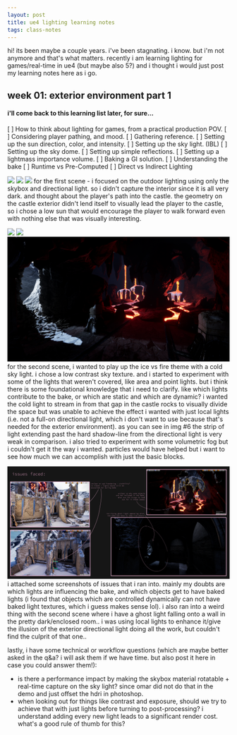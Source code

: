 ```yaml
---
layout: post
title: ue4 lighting learning notes
tags: class-notes
---
```

hi! its been maybe a couple years. i've been stagnating. i know. but i'm not anymore and that's what matters. recently i am learning lighting for games/real-time in ue4 (but maybe also 5?) and i thought i would just post my learning notes here as i go.

## week 01: exterior environment part 1

#### i'll come back to this learning list later, for sure...
[ ] How to think about lighting for games, from a practical production POV.
[ ] Considering player pathing, and mood.
[ ] Gathering reference.
[ ] Setting up the sun direction, color, and intensity.
[ ] Setting up the sky light. (IBL)
[ ] Setting up the sky dome.
[ ] Setting up simple reflections.
[ ] Setting up a lightmass importance volume.
[ ] Baking a GI solution.
[ ] Understanding the bake
[ ] Runtime vs Pre-Computed
[ ] Direct vs Indirect Lighting


![](/_media/_images/2022.07.17-14.55.14_ue4_week1_castle_warm.png)
![](/_media/_images/2022.07.17-14.56.30_ue4_week1_castle_warm.png)
![](/_media/_images/2022-07-17-ue4_week1_castle_warm3.png)
for the first scene - i focused on the outdoor lighting using only the skybox and directional light. so i didn't capture the interior since it is all very dark. and thought about the player's path into the castle. the geometry on the castle exterior didn't lend itself to visually lead the player to the castle, so i chose a low sun that would encourage the player to walk forward even with nothing else that was visually interesting. 

![](/_media/_images/2022.07.17-21.46.51_ue4_week1_castle_cold.png)
![](/_media/_images/2022.07.17-21.47.55_ue4_week1_castle_cold.png)
![](/_media/_images/2022.07.17-22.01.28_ue4_week1_castle_cold.png)
for the second scene, i wanted to play up the ice vs fire theme with a cold sky light. i chose a low contrast sky texture. and i started to experiment with some of the lights that weren't covered, like area and point lights. but i think there is some foundational knowledge that i need to clarify. like which lights contribute to the bake, or which are static and which are dynamic? i wanted the cold light to stream in from that gap in the castle rocks to visually divide the space but was unable to achieve the effect i wanted with just local lights (i.e. not a full-on directional light, which i don't want to use because that's needed for the exterior environment). as you can see in img #6 the strip of light extending past the hard shadow-line from the directional light is very weak in comparison. i also tried to experiment with some volumetric fog but i couldn't get it the way i wanted. particles would have helped but i want to see how much we can accomplish with just the basic blocks. 

![](/_media/_images/2022.07.17-problems.png)
i attached some screenshots of issues that i ran into. mainly my doubts are which lights are influencing the bake, and which objects get to have baked lights (i found that objects which are controlled dynamically can not have baked light textures, which i guess makes sense lol). i also ran into a weird thing with the second scene where i have a ghost light falling onto a wall in the pretty dark/enclosed room.. i was using local lights to enhance it/give the illusion of the exterior directional light doing all the work, but couldn't find the culprit of that one.. 

lastly, i have some technical or workflow questions (which are maybe better asked in the q&a? i will ask them if we have time. but also post it here in case you could answer them!):
* is there a performance impact by making the skybox material rotatable + real-time capture on the sky light? since omar did not do that in the demo and just offset the hdri in photoshop.
* when looking out for things like contrast and exposure, should we try to achieve that with just lights before turning to post-processing? i understand adding every new light leads to a significant render cost. what's a good rule of thumb for this? 